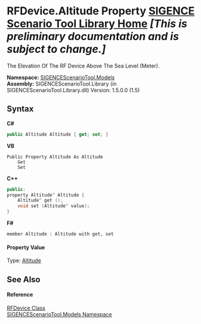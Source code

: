 # RFDevice.Altitude Property <a href="https://github.com/ObiWanLansi/SIGENCE-Scenario-Tool">SIGENCE Scenario Tool Library Home</a> _**\[This is preliminary documentation and is subject to change.\]**_

The Elevation Of The RF Device Above The Sea Level (Meter).

**Namespace:**&nbsp;<a href="f93b21e6-e11a-5c2f-6a3f-e615945fd019.md">SIGENCEScenarioTool.Models</a><br />**Assembly:**&nbsp;SIGENCEScenarioTool.Library (in SIGENCEScenarioTool.Library.dll) Version: 1.5.0.0 (1.5)

## Syntax

**C#**<br />
``` C#
public Altitude Altitude { get; set; }
```

**VB**<br />
``` VB
Public Property Altitude As Altitude
	Get
	Set
```

**C++**<br />
``` C++
public:
property Altitude^ Altitude {
	Altitude^ get ();
	void set (Altitude^ value);
}
```

**F#**<br />
``` F#
member Altitude : Altitude with get, set

```


#### Property Value
Type: <a href="1d120d8f-9939-0272-9eee-073ecbd9c109.md">Altitude</a>

## See Also


#### Reference
<a href="a824a6f0-dedb-4d3f-8139-8c48872258ae.md">RFDevice Class</a><br /><a href="f93b21e6-e11a-5c2f-6a3f-e615945fd019.md">SIGENCEScenarioTool.Models Namespace</a><br />